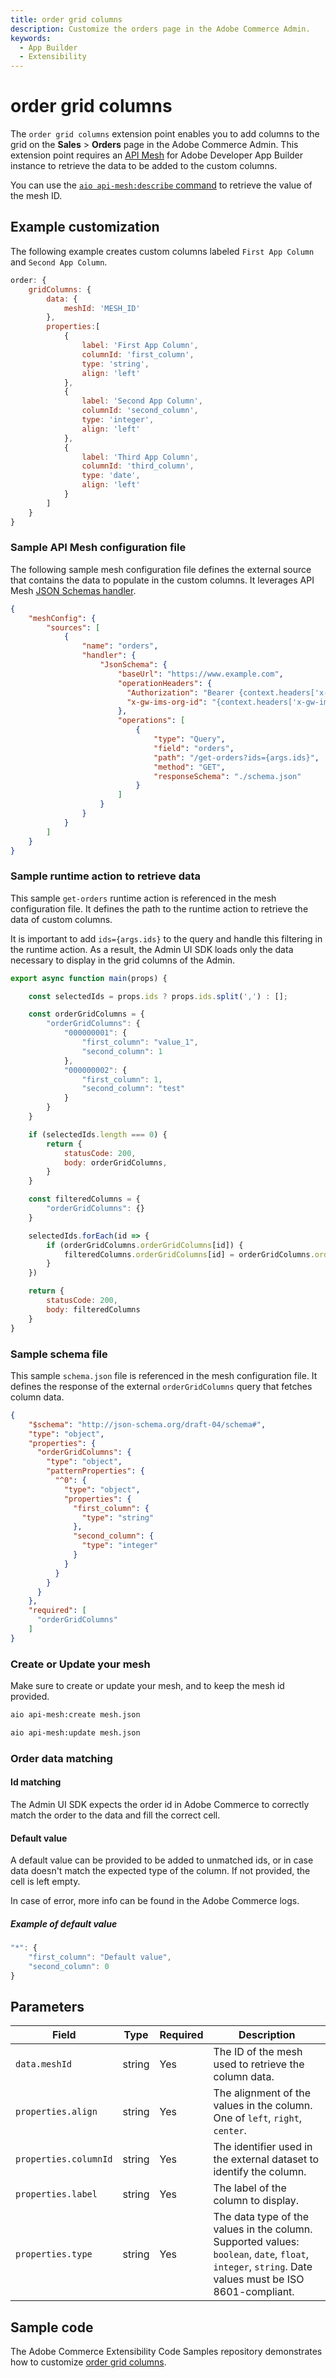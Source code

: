 ```yaml
---
title: order grid columns
description: Customize the orders page in the Adobe Commerce Admin.
keywords:
  - App Builder
  - Extensibility
---
```


# order grid columns

The `order grid columns` extension point enables you to add columns to the grid on the **Sales** > **Orders** page in the Adobe Commerce Admin. This extension point requires an [API Mesh](https://developer.adobe.com/graphql-mesh-gateway/gateway) for Adobe Developer App Builder instance to retrieve the data to be added to the custom columns.

You can use the [`aio api-mesh:describe` command](https://developer.adobe.com/graphql-mesh-gateway/gateway/command-reference/#aio-api-meshdescribe) to retrieve the value of the mesh ID.

## Example customization

​The following example creates custom columns labeled `First App Column` and `Second App Column`.

```javascript
order: {
    gridColumns: {
        data: {
            meshId: 'MESH_ID'
        },
        properties:[
            {
                label: 'First App Column',
                columnId: 'first_column',
                type: 'string',
                align: 'left'
            },
            {
                label: 'Second App Column',
                columnId: 'second_column',
                type: 'integer',
                align: 'left'
            },
            {
                label: 'Third App Column',
                columnId: 'third_column',
                type: 'date',
                align: 'left'
            }
        ]
    }
}
```

### Sample API Mesh configuration file

The following sample mesh configuration file defines the external source that contains the data to populate in the custom columns.
It leverages API Mesh [JSON Schemas handler](https://developer.adobe.com/graphql-mesh-gateway/mesh/basic/handlers/json-schema/).

```json
{
    "meshConfig": {
        "sources": [
            {
                "name": "orders",
                "handler": {
                    "JsonSchema": {
                        "baseUrl": "https://www.example.com",
                        "operationHeaders": {
                          "Authorization": "Bearer {context.headers['x-ims-token']}",
                          "x-gw-ims-org-id": "{context.headers['x-gw-ims-org-id']}"
                        },
                        "operations": [
                            {
                                "type": "Query",
                                "field": "orders",
                                "path": "/get-orders?ids={args.ids}",
                                "method": "GET",
                                "responseSchema": "./schema.json"
                            }
                        ]
                    }
                }
            }
        ]
    }
} 
```

### Sample runtime action to retrieve data

This sample `get-orders` runtime action is referenced in the mesh configuration file. It defines the path to the runtime action to retrieve the data of custom columns.

It is important to add `ids={args.ids}` to the query and handle this filtering in the runtime action. As a result, the Admin UI SDK loads only the data necessary to display in the grid columns of the Admin.

```javascript
export async function main(props) {

    const selectedIds = props.ids ? props.ids.split(',') : [];

    const orderGridColumns = {
        "orderGridColumns": {
            "000000001": {
                "first_column": "value_1",
                "second_column": 1
            },
            "000000002": {
                "first_column": 1,
                "second_column": "test"
            }
        }
    }

    if (selectedIds.length === 0) {
        return {
            statusCode: 200,
            body: orderGridColumns,
        }
    }

    const filteredColumns = {
        "orderGridColumns": {}
    }

    selectedIds.forEach(id => {
        if (orderGridColumns.orderGridColumns[id]) {
            filteredColumns.orderGridColumns[id] = orderGridColumns.orderGridColumns[id]
        }
    })

    return {
        statusCode: 200,
        body: filteredColumns
    }
}
```

### Sample schema file

This sample `schema.json` file is referenced in the mesh configuration file. It defines the response of the external `orderGridColumns` query that fetches column data.

```json
{
    "$schema": "http://json-schema.org/draft-04/schema#",
    "type": "object",
    "properties": {
      "orderGridColumns": {
        "type": "object",
        "patternProperties": {
          "^0": {
            "type": "object",
            "properties": {
              "first_column": {
                "type": "string"
              },
              "second_column": {
                "type": "integer"
              }
            }
          }
        }
      }
    },
    "required": [
      "orderGridColumns"
    ]
}
```

### Create or Update your mesh

Make sure to create or update your mesh, and to keep the mesh id provided.

```bash
aio api-mesh:create mesh.json
```

```bash
aio api-mesh:update mesh.json  
```

### Order data matching

#### Id matching

The Admin UI SDK expects the order id in Adobe Commerce to correctly match the order to the data and fill the correct cell.

#### Default value

A default value can be provided to be added to unmatched ids, or in case data doesn't match the expected type of the column. If not provided, the cell is left empty.

In case of error, more info can be found in the Adobe Commerce logs.

##### Example of default value

```javascript
"*": {
    "first_column": "Default value",
    "second_column": 0
}
```

## Parameters

| Field | Type | Required | Description |
| --- | --- | --- | --- |
| `data.meshId` | string | Yes | The ID of the mesh used to retrieve the column data.|
| `properties.align` | string | Yes | The alignment of the values in the column. One of `left`, `right`, `center`. |
| `properties.columnId` | string | Yes | The identifier used in the external dataset to identify the column. |
| `properties.label` | string | Yes | The label of the column to display. |
| `properties.type` | string | Yes | The data type of the values in the column. Supported values: `boolean`, `date`, `float`, `integer`, `string`. Date values must be ISO 8601-compliant. |

## Sample code

The Adobe Commerce Extensibility Code Samples repository demonstrates how to customize [order grid columns](https://github.com/adobe/adobe-commerce-samples/tree/main/admin-ui-sdk/order/custom-grid-columns).
